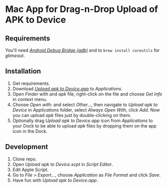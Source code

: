 # Mac App for Drag-n-Drop Upload of APK to Device


## Requirements

You'll need [_Android Debug Bridge (adb)_](https://developer.android.com/studio/releases/platform-tools.html) and to `brew install coreutils` for _gtimeout_.


## Installation

1. Get requirements.
2. Download [_Upload apk to Device.app_](raw/master/Upload%20apk%20to%20Device.zip) to _Applications_.
3. Open _Finder_ with and _apk_ file, right-click on the file and choose _Get Info_ in context menu.
4. Choose _Open with:_ and select _Other..._, then navigate to _Upload apk to Device_ in  _Applications_ folder, select _Always Open With_, click _Add_. Now you can upload _apk_ files just by double-clicking on them.
5. Optionally drag _Upload apk to Device.app_ icon from _Applications_ to your Dock to be able to upload _apk_ files by dropping them on the app icon in the Dock.


## Development

1. Clone repo.
2. Open _Upload apk to Device.scpt_ in _Script Editor_.
3. Edit Apple Script.
4. Go to _File > Export..._, choose _Application_ as _File Format_ and click _Save_.
5. Have fun with _Upload apk to Device.app_.
